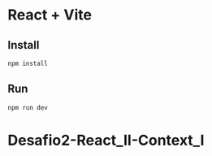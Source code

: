 # React + Vite

## Install

```bash
npm install
```

## Run

```bash
npm run dev
```
# Desafio2-React_II-Context_I
